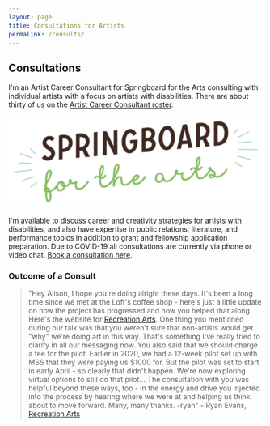 ```yaml
---
layout: page
title: Consultations for Artists
permalink: /consults/
---
```


## Consultations
I'm an Artist Career Consultant for Springboard for the Arts consulting with individual artists with a focus on artists with disabilities. There are about thirty of us on the [Artist Career Consultant roster](https://springboardforthearts.org/professional-growth/career-consultations/artist-career-consultants/).
       
[![Springboard for the Arts logo](/assets/img/SpringboardLogo.png)](https://springboardforthearts.org)
           
I'm available to discuss career and creativity strategies for artists with disabilities, and also have expertise in public relations, literature, and performance topics in addition to grant and fellowship application preparation. Due to COVID-19 all consultations are currently via phone or video chat. [Book a consultation here](https://springboardforthearts.org/professional-growth/career-consultations/).


### Outcome of a Consult

>"Hey Alison, I hope you're doing alright these days. It's been a long time since we met at the Loft's coffee shop - here's just a little update on how the project has progressed and how you helped that along. 
Here's the website for [Recreation Arts](https://www.recreationarts.com). One thing you mentioned during our talk was that you weren't sure that non-artists would get "why" we're doing art in this way. That's something I've really tried to clarify in all our messaging now. 
You also said that we should charge a fee for the pilot. Earlier in 2020, we had a 12-week pilot set up with MSS that they were paying us $1000 for. But the pilot was set to start in early April - so clearly that didn't happen. We're now exploring virtual options to still do that pilot...
The consultation with you was helpful beyond these ways, too - in the energy and drive you injected into the process by hearing where we were at and helping us think about to move forward. 
Many, many thanks. -ryan" - Ryan Evans, [Recreation Arts](https://www.recreationarts.com)